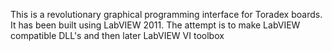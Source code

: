 This is a revolutionary graphical programming interface for Toradex boards. It has been built using LabVIEW 2011. The attempt is to make LabVIEW compatible DLL's and then later LabVIEW VI toolbox